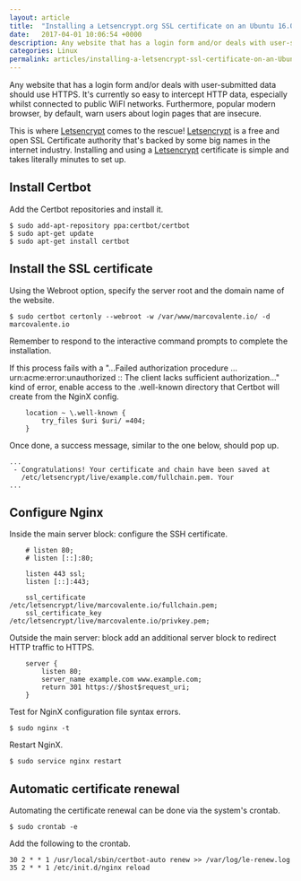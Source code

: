 ```yaml
---
layout: article
title:  "Installing a Letsencrypt.org SSL certificate on an Ubuntu 16.04 server"
date:   2017-04-01 10:06:54 +0000
description: Any website that has a login form and/or deals with user-submitted data should use HTTPS. It's currently so easy to intercept HTTP data, especially whilst connected to public WiFI networks. Furthermore, popular modern browser, by default, warn users about login pages that are insecure.
categories: Linux
permalink: articles/installing-a-letsencrypt-ssl-certificate-on-an-Ubuntu-16-04-xenial-server.html
---
```

Any website that has a login form and/or deals with user-submitted data should use HTTPS. It's currently so easy to intercept HTTP data, especially whilst connected to public WiFI networks. Furthermore, popular modern browser, by default, warn users about login pages that are insecure.

This is where [Letsencrypt](https://letsencrypt.org/about/) comes to the rescue! [Letsencrypt](https://letsencrypt.org/about/) is a free and open SSL Certificate authority that's backed by some big names in the internet industry. Installing and using a [Letsencrypt](https://letsencrypt.org/about/) certificate is simple and takes literally minutes to set up.

## Install Certbot
Add the Certbot repositories and install it.
```
$ sudo add-apt-repository ppa:certbot/certbot
$ sudo apt-get update
$ sudo apt-get install certbot
```


## Install the SSL certificate
Using the Webroot option, specify the server root and the domain name of the website.
```
$ sudo certbot certonly --webroot -w /var/www/marcovalente.io/ -d marcovalente.io
```

Remember to respond to the interactive command prompts to complete the installation.

If this process fails with a "...Failed authorization procedure ... urn:acme:error:unauthorized :: The client lacks sufficient authorization..." kind of error, enable access to the .well-known directory that Certbot will create from the NginX config.

```
    location ~ \.well-known {
        try_files $uri $uri/ =404;
    }
```

Once done, a success message, similar to the one below, should pop up.
```
...
 - Congratulations! Your certificate and chain have been saved at
   /etc/letsencrypt/live/example.com/fullchain.pem. Your
...
```


## Configure Nginx
Inside the main server block: configure the SSH certificate.
```
    # listen 80;
    # listen [::]:80;

    listen 443 ssl;
    listen [::]:443;

    ssl_certificate /etc/letsencrypt/live/marcovalente.io/fullchain.pem;
    ssl_certificate_key /etc/letsencrypt/live/marcovalente.io/privkey.pem;
```

Outside the main server: block add an additional server block to redirect HTTP traffic to HTTPS.
```
    server {
        listen 80;
        server_name example.com www.example.com;
        return 301 https://$host$request_uri;
    }
```

Test for NginX configuration file syntax errors.
```
$ sudo nginx -t
```

Restart NginX.
```
$ sudo service nginx restart
```

## Automatic certificate renewal
Automating the certificate renewal can be done via the system's crontab.
```
$ sudo crontab -e
```

Add the following to the crontab.
```
30 2 * * 1 /usr/local/sbin/certbot-auto renew >> /var/log/le-renew.log
35 2 * * 1 /etc/init.d/nginx reload
```



